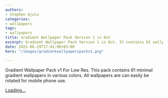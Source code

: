 ```yaml
---
authors:
- Stephen Ajulu
categories:
- wallpapers
tags:
- wallpapers
title: Gradient Wallpaper Pack Version 1 is Out
excerpt: Gradient Wallpaper Pack Version 1 is Out. It contains 61 wallpapers.
date: 2021-06-29T17:41:00+03:00
hero: "/images/gradientwallpaperspackv1.png"

---
```

Gradient Wallpaper Pack v1 For Low Res. This pack contains 61 minimal gradient wallpapers in various colors. All wallpapers are can easily be rotated for mobile phone use.

<script src="https://gumroad.com/js/gumroad-embed.js"></script>
<div class="gumroad-product-embed"><a href="https://gumroad.com/l/nIgIr">Loading...</a></div>
